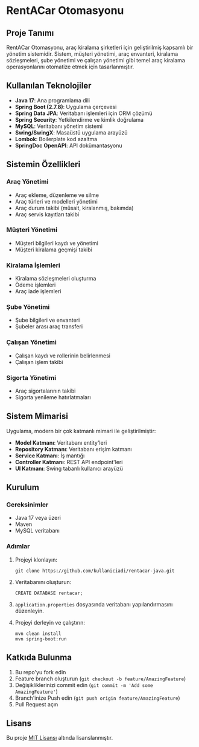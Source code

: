 # RentACar Otomasyonu

## Proje Tanımı
RentACar Otomasyonu, araç kiralama şirketleri için geliştirilmiş kapsamlı bir yönetim sistemidir. Sistem, müşteri yönetimi, araç envanteri, kiralama sözleşmeleri, şube yönetimi ve çalışan yönetimi gibi temel araç kiralama operasyonlarını otomatize etmek için tasarlanmıştır.

## Kullanılan Teknolojiler

- **Java 17**: Ana programlama dili
- **Spring Boot (2.7.8)**: Uygulama çerçevesi
- **Spring Data JPA**: Veritabanı işlemleri için ORM çözümü
- **Spring Security**: Yetkilendirme ve kimlik doğrulama
- **MySQL**: Veritabanı yönetim sistemi
- **Swing/SwingX**: Masaüstü uygulama arayüzü
- **Lombok**: Boilerplate kod azaltma
- **SpringDoc OpenAPI**: API dokümantasyonu

## Sistemin Özellikleri

### Araç Yönetimi
- Araç ekleme, düzenleme ve silme
- Araç türleri ve modelleri yönetimi
- Araç durum takibi (müsait, kiralanmış, bakımda)
- Araç servis kayıtları takibi

### Müşteri Yönetimi
- Müşteri bilgileri kaydı ve yönetimi
- Müşteri kiralama geçmişi takibi

### Kiralama İşlemleri
- Kiralama sözleşmeleri oluşturma
- Ödeme işlemleri
- Araç iade işlemleri

### Şube Yönetimi
- Şube bilgileri ve envanteri
- Şubeler arası araç transferi

### Çalışan Yönetimi
- Çalışan kaydı ve rollerinin belirlenmesi
- Çalışan işlem takibi

### Sigorta Yönetimi
- Araç sigortalarının takibi
- Sigorta yenileme hatırlatmaları

## Sistem Mimarisi

Uygulama, modern bir çok katmanlı mimari ile geliştirilmiştir:

- **Model Katmanı**: Veritabanı entity'leri
- **Repository Katmanı**: Veritabanı erişim katmanı
- **Service Katmanı**: İş mantığı
- **Controller Katmanı**: REST API endpoint'leri
- **UI Katmanı**: Swing tabanlı kullanıcı arayüzü

## Kurulum

### Gereksinimler
- Java 17 veya üzeri
- Maven
- MySQL veritabanı

### Adımlar
1. Projeyi klonlayın:
   ```
   git clone https://github.com/kullaniciadi/rentacar-java.git
   ```

2. Veritabanını oluşturun:
   ```
   CREATE DATABASE rentacar;
   ```

3. `application.properties` dosyasında veritabanı yapılandırmasını düzenleyin.

4. Projeyi derleyin ve çalıştırın:
   ```
   mvn clean install
   mvn spring-boot:run
   ```

## Katkıda Bulunma
1. Bu repo'yu fork edin
2. Feature branch oluşturun (`git checkout -b feature/AmazingFeature`)
3. Değişikliklerinizi commit edin (`git commit -m 'Add some AmazingFeature'`)
4. Branch'inize Push edin (`git push origin feature/AmazingFeature`)
5. Pull Request açın

## Lisans
Bu proje [MIT Lisansı](LICENSE) altında lisanslanmıştır. 